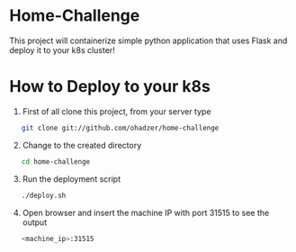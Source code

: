 # Home-Challenge
This project will containerize simple python application that uses Flask and deploy it to your k8s cluster!
# How to Deploy to your k8s
1. First of all clone this project, from your server type
```bash
   git clone git://github.com/ohadzer/home-challenge
   ```
2. Change to the created directory  
```bash
   cd home-challenge
   ```
3. Run the deployment script
```bash
   ./deploy.sh
   ```
4. Open browser and insert the machine IP with port 31515 to see the output
```bash
   <machine_ip>:31515
   ```
